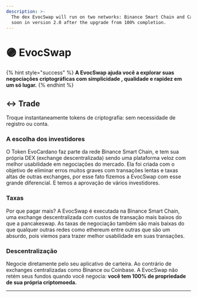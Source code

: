 ```yaml
---
description: >-
  The dex EvocSwap will run on two networks: Binance Smart Chain and Cardano,
  soon in version 2.0 after the upgrade from 100% completion.
---
```


# 🟣 EvocSwap

{% hint style="success" %}
**A EvocSwap ajuda você a explorar suas negociações criptográficas com simplicidade , qualidade e rapidez em um só lugar.**
{% endhint %}

## ↔️ Trade

Troque instantaneamente tokens de criptografia: sem necessidade de registro ou conta.

### A escolha dos investidores

O Token EvoCardano faz parte da rede Binance Smart Chain, e tem sua própria DEX (exchange descentralizada) sendo uma plataforma veloz com melhor usabilidade em negociações do mercado. Ela foi criada com o objetivo de eliminar erros muitos graves com transações lentas e taxas altas de outras exchanges, por esse fato fizemos a EvocSwap com esse grande diferencial. E temos a aprovação de vários investidores.&#x20;

### Taxas&#x20;

Por que pagar mais? A EvocSwap é executada na Binance Smart Chain, uma exchange descentralizada com custos de transação mais baixos do que a pancakeswap. As taxas de negociação também são mais baixas do que qualquer outras redes como ethereum entre outras que são um absurdo, pois viemos para trazer melhor usabilidade em suas transações.

### Descentralização

Negocie diretamente pelo seu aplicativo de carteira. Ao contrário de exchanges centralizadas como Binance ou Coinbase. A EvocSwap não retém seus fundos quando você negocia: **você tem 100% de propriedade de sua própria criptomoeda.**





***
